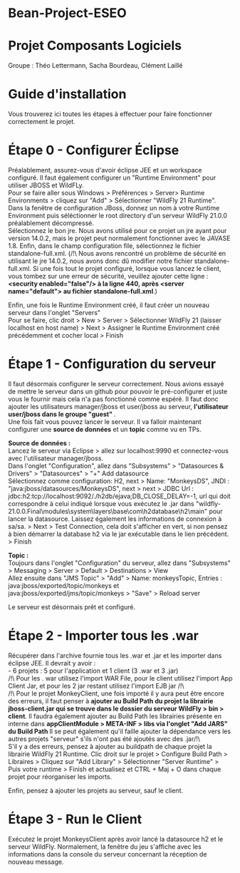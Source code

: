 # Bean-Project-ESEO
# Projet Composants Logiciels
Groupe : Théo Lettermann, Sacha Bourdeau, Clément Laillé

# Guide d'installation
Vous trouverez ici toutes les étapes à effectuer pour faire fonctionner correctement le projet.

# Étape 0 - Configurer Éclipse
Préalablement, assurez-vous d'avoir éclipse JEE et un workspace configuré. Il faut également configurer un "Runtime Environment" pour utiliser JBOSS et WildFLy.<br/>
Pour se faire aller sous Windows > Préférences > Server> Runtime Environments > cliquez sur "Add" > Sélectionner "WildFly 21 Runtime".<br/>
Dans la fenêtre de configuration JBoss, donnez un nom à votre Runtime Environment puis séléctionner le root directory d'un serveur WildFly 21.0.0 préalablement décompressé.<br/>
Sélectionnez le bon jre. Nous avons utilisé pour ce projet un jre ayant pour version 14.0.2, mais le projet peut normalement fonctionner avec le JAVASE 1.8. Enfin, dans le champ configuration file, sélectionnez le fichier standalone-full.xml. (/!\ Nous avons rencontré un problème de sécurité en utilisant le jre 14.0.2, nous avons donc dû modifier notre fichier standalone-full.xml. Si une fois tout le projet configuré, lorsque vous lancez le client, vous tombez sur une erreur de sécurité, veuillez ajouter cette ligne : <b>\<security enabled="false"/> à la ligne 440, après \<server name="default"> au fichier standalone-full.xml</b>.) <br/>
 
Enfin, une fois le Runtime Environment créé, il faut créer un nouveau serveur dans l'onglet "Servers" <br/>
Pour se faire, clic droit > New > Server > Sélectionner WildFly 21 (laisser localhost en host name) > Next > Assigner le Runtime Environment créé précédemment et cocher local > Finish<br/>
   
# Étape 1 - Configuration du serveur

Il faut désormais configurer le serveur correctement. Nous avions essayé de mettre le serveur dans un github pour pouvoir le pré-configurer et juste vous le fournir mais cela n'a pas fonctionné comme espéré. Il faut donc ajouter les utilisateurs manager/jboss et user/jboss au serveur, <b> l'utilisateur user/jboss dans le groupe "guest" </b>.<br/>
Une fois fait vous pouvez lancer le serveur. Il va falloir maintenant configurer une <b>source de données</b> et un <b>topic</b> comme vu en TPs.<br/>

<b> Source de données :</b><br/>
Lancez le serveur via Eclipse > allez sur localhost:9990 et connectez-vous avec l'utilisateur manager/jboss.<br/>
Dans l'onglet "Configuration", allez dans "Subsystems" > "Datasources & Drivers" > "Datasources" > "+" Add datasource<br/>
Sélectionnez comme configuration: H2, next > Name: "MonkeysDS", JNDI : "java:jboss/datasources/MonkeysDS", next > next > JDBC Url : jdbc:h2:tcp://localhost:9092/./h2db/ejava;DB_CLOSE_DELAY=-1, url qui doit correspondre à celui indiqué lorsque vous exécutez le .jar dans "wildfly-21.0.0.Final\modules\system\layers\base\com\h2database\h2\main" pour lancer la datasource. Laissez également les informations de connexion à sa/sa. > Next > Test Connection, cela doit s'afficher en vert, si non pensez à bien démarrer la database h2 via le jar exécutable dans le lien précédent. > Finish<br/>

<b> Topic :</b><br/>
Toujours dans l'onglet "Configuration" du serveur, allez dans "Subsystems" > Messaging > Server > Default > Destinations > View<br/>
Allez ensuite dans "JMS Topic" > "Add" > Name: monkeysTopic, Entries : java:jboss/exported/topic/monkeys et java:jboss/exported/jms/topic/monkeys > "Save" > Reload server<br>

Le serveur est désormais prêt et configuré.

# Étape 2 - Importer tous les .war
Récupérer dans l'archive fournie tous les .war et .jar et les importer dans éclipse JEE. Il devrait y avoir :<br/>
            - 6 projets : 5 pour l'application et 1 client (3 .war et 3 .jar)<br/>
            /!\ Pour les . war utilisez l'import WAR File, pour le client utilisez l'import App Client Jar, et pour les 2 jar restant utilisez l'import EJB jar /!\ <br/>
            /!\ Pour le projet MonkeyClient, une fois importé il y aura peut être encore des erreurs, il faut penser à <b>ajouter au Build Path du projet la librairie jboss-client.jar qui se trouve dans le dossier du serveur WildFly > bin > client</b>. Il faudra également ajouter au Build Path les librairies présente en interne dans <b>appClientModule > META-INF > libs via l'onglet "Add JARS" du Build Path </b> Il se peut également qu'il faille ajouter la dépendance vers les autres projets "serveur" s'ils n'ont pas été ajoutés avec des .jar/!\ <br/>
 S'il y a des erreurs, pensez à ajouter au buildpath de chaque projet la librairie WildFly 21 Runtime. Clic droit sur le projet > Configure Build Path > Libraires > Cliquez sur "Add Library" > Sélectionner "Server Runtime" > Puis votre runtime > Finish et actualisez et CTRL + Maj + O dans chaque projet pour réorganiser les imports.<br/>

Enfin, pensez à ajouter les projets au serveur, sauf le client.

# Étape 3 - Run le Client
Exécutez le projet MonkeysClient après avoir lancé la datasource h2 et le serveur WildFly. Normalement, la fenêtre du jeu s'affiche avec les informations dans la console du serveur concernant la réception de nouveau message.
